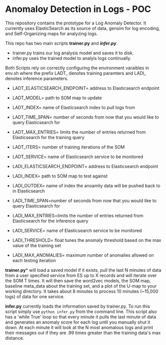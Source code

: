 # Anomaloy Detection in Logs - POC 

This repository contains the prototype for a Log Anomaly Detector. It currently uses ElasticSearch as its source of data, gensim for log encoding, and Self-Organizing maps for analyzing logs. 

This repo has two main scripts **trainer.py** and ***infer.py***. 
* trainer.py trains our log analysis model and saves it to disk. 
* infer.py uses the trained model to analyis logs continually. 


Both Scripts rely on correctly configuring the environment varaibles in env.sh where the prefix LADT_ denotes training paramters and LADI_ denotes inference parameters.

* LADT_ELASTICSEARCH_ENDPOINT= address to Elasticsearch endpoint
* LADT_MODEL= path to SOM map to update 
* LADT_INDEX= name of Elasticsearch index to pull logs from 
* LADT_TIME_SPAN= number of seconds from now that you would like to query Elasticsearch for
* LADT_MAX_ENTRIES= limits the number of entries returned from Elasticsearch for the training query
* LADT_ITERS= number of training iterations of the SOM 
* LADT_SERVICE= name of Elasticsearch service to be monitored 



* LADI_ELASTICSEARCH_ENDPOINT= address to Elasticsearch endpoint
* LADI_INDEX= path to SOM map to test against
* LADI_OUTDEX= name of index the anoamliy data will be pushed back to in Elasticsearch
* LADI_TIME_SPAN=number of seconds from now that you would like to query Elasticsearch for
* LADI_MAX_ENTRIES=limits the number of entries returned from Elasticsearch for the inference query
* LADI_SERVICE= name of Elasticsearch service to be monitored 
* LADI_THRESHOLD= float tunes the anomaly threshold based on the max value of the training set
* LADI_MAX_ANOMALIES= maximum number of anomalies allowed on each testing iteration



**trainer.py*** will load a saved model if it exists, pull the last N minutes of data from a user specified service from ES up to X records and will iterate over the SOM T times. It will then save the word2vec models, the SOM map, baseline meta_data about the training set, and a plot of the U-map to your working directory. It takes about 8 minutes to process 10 minutes (~15,000 logs) of data for one service.

**infer.py** currently loads the information saved by trainer.py. To run this script simply use `python infer.py` from the command line. This script also has a 'while True' loop so that every minute it pulls the last minute of data and generates an anomaly score for each log until you manually shut it down. At each minute it will look at the N most anomalous logs and print their messages out if they are .99 times greater than the training data's max distance.